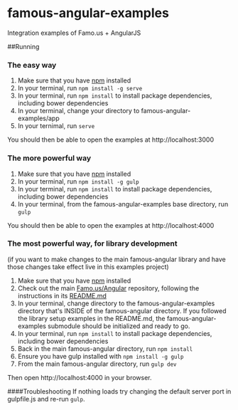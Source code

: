 famous-angular-examples
=======================

Integration examples of Famo.us + AngularJS

##Running

### The easy way

  1. Make sure that you have [npm](http://blog.nodeknockout.com/post/65463770933/how-to-install-node-js-and-npm) installed
  2. In your terminal, run `npm install -g serve`
  3. In your terminal, run `npm install` to install package dependencies, including bower dependencies
  4. In your terminal, change your directory to famous-angular-examples/app
  5. In your ternimal, run `serve`

You should then be able to open the examples at http://localhost:3000



### The more powerful way

  1. Make sure that you have [npm](http://blog.nodeknockout.com/post/65463770933/how-to-install-node-js-and-npm) installed
  2. In your terminal, run `npm install -g gulp`
  3. In your terminal, run `npm install` to install package dependencies, including bower dependencies
  4. In your terminal, from the famous-angular-examples base directory, run `gulp`

You should then be able to open the examples at http://localhost:4000



### The most powerful way, for library development
(if you want to make changes to the main famous-angular library and have those changes take effect live in this examples project)

  1. Make sure that you have [npm](http://blog.nodeknockout.com/post/65463770933/how-to-install-node-js-and-npm) installed
  2. Check out the main [Famo.us/Angular](https://github.com/Famous/famous-angular/) repository, following the instructions in its [README.md](https://github.com/Famous/famous-angular/blob/master/README.md)
  3. In your terminal, change directory to the famous-angular-examples directory that's INSIDE of the famous-angular directory. If you followed the library setup examples in the README.md, the famous-angular-examples submodule should be initialized and ready to go.
  4. In your terminal, run `npm install` to install package dependencies, including bower dependencies
  5. Back in the main famous-angular directory, run `npm install`
  6. Ensure you have gulp installed with `npm install -g gulp`
  7. From the main famous-angular directory, run `gulp dev` 

Then open http://localhost:4000 in your browser.

####Troubleshooting
If nothing loads try changing the default server port in gulpfile.js and re-run `gulp`.
